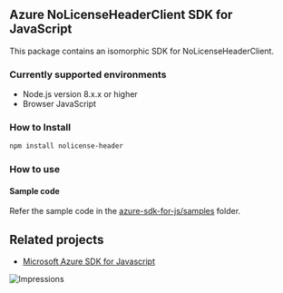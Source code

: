 ## Azure NoLicenseHeaderClient SDK for JavaScript

This package contains an isomorphic SDK for NoLicenseHeaderClient.

### Currently supported environments

- Node.js version 8.x.x or higher
- Browser JavaScript

### How to Install

```bash
npm install nolicense-header
```

### How to use

#### Sample code

Refer the sample code in the [azure-sdk-for-js/samples](https://github.com/Azure/azure-sdk-for-js/tree/master/samples) folder.

## Related projects

- [Microsoft Azure SDK for Javascript](https://github.com/Azure/azure-sdk-for-js)


![Impressions](https://azure-sdk-impressions.azurewebsites.net/api/impressions/azure-sdk-for-js%2Fsdk%2Fcdn%2Farm-cdn%2FREADME.png)